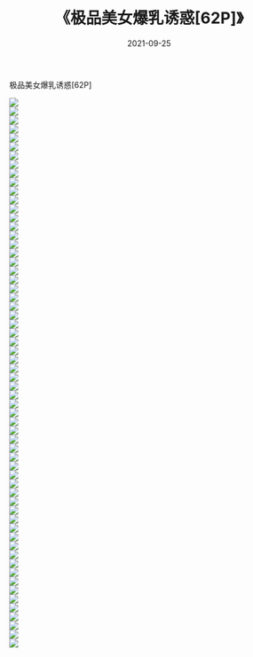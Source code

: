 ﻿---
layout: post
title:  《极品美女爆乳诱惑[62P]》
date:   2021-09-25
img: http://pic.660000.xyz/1:/性感/2021/极品美女爆乳诱惑[62P]/000.jpg
categories: [美女, 清纯, 唯美]
---

极品美女爆乳诱惑[62P]

  ![](http://pic.660000.xyz/1:/性感/2021/极品美女爆乳诱惑[62P]/001.jpg) <br> ![](http://pic.660000.xyz/1:/性感/2021/极品美女爆乳诱惑[62P]/002.jpg) <br> ![](http://pic.660000.xyz/1:/性感/2021/极品美女爆乳诱惑[62P]/003.jpg) <br> ![](http://pic.660000.xyz/1:/性感/2021/极品美女爆乳诱惑[62P]/004.jpg) <br> ![](http://pic.660000.xyz/1:/性感/2021/极品美女爆乳诱惑[62P]/005.jpg) <br> ![](http://pic.660000.xyz/1:/性感/2021/极品美女爆乳诱惑[62P]/006.jpg) <br> ![](http://pic.660000.xyz/1:/性感/2021/极品美女爆乳诱惑[62P]/007.jpg) <br> ![](http://pic.660000.xyz/1:/性感/2021/极品美女爆乳诱惑[62P]/008.jpg) <br> ![](http://pic.660000.xyz/1:/性感/2021/极品美女爆乳诱惑[62P]/009.jpg) <br> ![](http://pic.660000.xyz/1:/性感/2021/极品美女爆乳诱惑[62P]/010.jpg) <br> ![](http://pic.660000.xyz/1:/性感/2021/极品美女爆乳诱惑[62P]/011.jpg) <br> ![](http://pic.660000.xyz/1:/性感/2021/极品美女爆乳诱惑[62P]/012.jpg) <br> ![](http://pic.660000.xyz/1:/性感/2021/极品美女爆乳诱惑[62P]/013.jpg) <br> ![](http://pic.660000.xyz/1:/性感/2021/极品美女爆乳诱惑[62P]/014.jpg) <br> ![](http://pic.660000.xyz/1:/性感/2021/极品美女爆乳诱惑[62P]/015.jpg) <br> ![](http://pic.660000.xyz/1:/性感/2021/极品美女爆乳诱惑[62P]/016.jpg) <br> ![](http://pic.660000.xyz/1:/性感/2021/极品美女爆乳诱惑[62P]/017.jpg) <br> ![](http://pic.660000.xyz/1:/性感/2021/极品美女爆乳诱惑[62P]/018.jpg) <br> ![](http://pic.660000.xyz/1:/性感/2021/极品美女爆乳诱惑[62P]/019.jpg) <br> ![](http://pic.660000.xyz/1:/性感/2021/极品美女爆乳诱惑[62P]/020.jpg) <br> ![](http://pic.660000.xyz/1:/性感/2021/极品美女爆乳诱惑[62P]/021.jpg) <br> ![](http://pic.660000.xyz/1:/性感/2021/极品美女爆乳诱惑[62P]/022.jpg) <br> ![](http://pic.660000.xyz/1:/性感/2021/极品美女爆乳诱惑[62P]/023.jpg) <br> ![](http://pic.660000.xyz/1:/性感/2021/极品美女爆乳诱惑[62P]/024.jpg) <br> ![](http://pic.660000.xyz/1:/性感/2021/极品美女爆乳诱惑[62P]/025.jpg) <br> ![](http://pic.660000.xyz/1:/性感/2021/极品美女爆乳诱惑[62P]/026.jpg) <br> ![](http://pic.660000.xyz/1:/性感/2021/极品美女爆乳诱惑[62P]/027.jpg) <br> ![](http://pic.660000.xyz/1:/性感/2021/极品美女爆乳诱惑[62P]/028.jpg) <br> ![](http://pic.660000.xyz/1:/性感/2021/极品美女爆乳诱惑[62P]/029.jpg) <br> ![](http://pic.660000.xyz/1:/性感/2021/极品美女爆乳诱惑[62P]/030.jpg) <br> ![](http://pic.660000.xyz/1:/性感/2021/极品美女爆乳诱惑[62P]/031.jpg) <br> ![](http://pic.660000.xyz/1:/性感/2021/极品美女爆乳诱惑[62P]/032.jpg) <br> ![](http://pic.660000.xyz/1:/性感/2021/极品美女爆乳诱惑[62P]/033.jpg) <br> ![](http://pic.660000.xyz/1:/性感/2021/极品美女爆乳诱惑[62P]/034.jpg) <br> ![](http://pic.660000.xyz/1:/性感/2021/极品美女爆乳诱惑[62P]/035.jpg) <br> ![](http://pic.660000.xyz/1:/性感/2021/极品美女爆乳诱惑[62P]/036.jpg) <br> ![](http://pic.660000.xyz/1:/性感/2021/极品美女爆乳诱惑[62P]/037.jpg) <br> ![](http://pic.660000.xyz/1:/性感/2021/极品美女爆乳诱惑[62P]/038.jpg) <br> ![](http://pic.660000.xyz/1:/性感/2021/极品美女爆乳诱惑[62P]/039.jpg) <br> ![](http://pic.660000.xyz/1:/性感/2021/极品美女爆乳诱惑[62P]/040.jpg) <br> ![](http://pic.660000.xyz/1:/性感/2021/极品美女爆乳诱惑[62P]/041.jpg) <br> ![](http://pic.660000.xyz/1:/性感/2021/极品美女爆乳诱惑[62P]/042.jpg) <br> ![](http://pic.660000.xyz/1:/性感/2021/极品美女爆乳诱惑[62P]/043.jpg) <br> ![](http://pic.660000.xyz/1:/性感/2021/极品美女爆乳诱惑[62P]/044.jpg) <br> ![](http://pic.660000.xyz/1:/性感/2021/极品美女爆乳诱惑[62P]/045.jpg) <br> ![](http://pic.660000.xyz/1:/性感/2021/极品美女爆乳诱惑[62P]/046.jpg) <br> ![](http://pic.660000.xyz/1:/性感/2021/极品美女爆乳诱惑[62P]/047.jpg) <br> ![](http://pic.660000.xyz/1:/性感/2021/极品美女爆乳诱惑[62P]/048.jpg) <br> ![](http://pic.660000.xyz/1:/性感/2021/极品美女爆乳诱惑[62P]/049.jpg) <br> ![](http://pic.660000.xyz/1:/性感/2021/极品美女爆乳诱惑[62P]/050.jpg) <br> ![](http://pic.660000.xyz/1:/性感/2021/极品美女爆乳诱惑[62P]/051.jpg) <br> ![](http://pic.660000.xyz/1:/性感/2021/极品美女爆乳诱惑[62P]/052.jpg) <br> ![](http://pic.660000.xyz/1:/性感/2021/极品美女爆乳诱惑[62P]/053.jpg) <br> ![](http://pic.660000.xyz/1:/性感/2021/极品美女爆乳诱惑[62P]/054.jpg) <br> ![](http://pic.660000.xyz/1:/性感/2021/极品美女爆乳诱惑[62P]/055.jpg) <br> ![](http://pic.660000.xyz/1:/性感/2021/极品美女爆乳诱惑[62P]/056.jpg) <br> ![](http://pic.660000.xyz/1:/性感/2021/极品美女爆乳诱惑[62P]/057.jpg) <br> ![](http://pic.660000.xyz/1:/性感/2021/极品美女爆乳诱惑[62P]/058.jpg) <br> ![](http://pic.660000.xyz/1:/性感/2021/极品美女爆乳诱惑[62P]/059.jpg) <br> ![](http://pic.660000.xyz/1:/性感/2021/极品美女爆乳诱惑[62P]/060.jpg) <br> ![](http://pic.660000.xyz/1:/性感/2021/极品美女爆乳诱惑[62P]/061.jpg) <br> ![](http://pic.660000.xyz/1:/性感/2021/极品美女爆乳诱惑[62P]/062.jpg) <br>